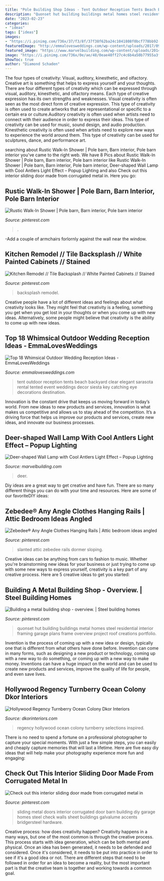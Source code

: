 ```yaml
---
title: "Pole Building Shop Ideas - Tent Outdoor Reception Tents Beach Backyard Clear Elegant Sarasota Rental Tented Event Weddings Decor Siesta Key Catching Eye Decorations Destination"
description: "Quonset hut building buildings metal homes steel residential interior framing garage plans frame overview project roof creations portfolio"
date: "2023-02-23"
categories:
- "ideas"
tags: ["ideas"]
images:
- "https://i.pinimg.com/736x/37/f3/8f/37f38f62ba24c1041808f0bcf778bb92--interior-sliding-doors-corrugated-metal.jpg"
featuredImage: "http://emmalovesweddings.com/wp-content/uploads/2017/09/tented-outdoor-wedding-reception-ideas.jpg"
featured_image: "https://www.marvelbuilding.com/wp-content/uploads/2014/05/Deer-shaped-Wall-Lamp-with-Cool-Antlers-Light-Effect.jpg"
image: "https://i.pinimg.com/736x/0e/ae/48/0eae48ff27c4c6b4a50b77955a3fb487.jpg"
ShowToc: true
author: "Diamond Schaden"
---
```



The four types of creativity: Visual, auditory, kinesthetic, and olfactory.
Creative art is something that helps to express yourself and your thoughts. There are four different types of creativity which can be expressed through visual, auditory, kinesthetic, and olfactory means. Each type of creative expression has its own strengths and weaknesses. Visual creativity is often seen as the most direct form of creative expression. This type of creativity is often used to create artworks that are representational or specific to a certain era or culture.Auditory creativity is often used when artists need to connect with their audience in order to express their ideas. This type of creativity can be used for music, sound design, and audio production. Kinesthetic creativity is often used when artists need to explore new ways to experience the world around them. This type of creativity can be used for sculptures, dance, and performance art.

	

		
searching about Rustic Walk-In Shower | Pole barn, Barn interior, Pole barn interior you've came to the right web. We have 8 Pics about Rustic Walk-In Shower | Pole barn, Barn interior, Pole barn interior like Rustic Walk-In Shower | Pole barn, Barn interior, Pole barn interior, Deer-shaped Wall Lamp with Cool Antlers Light Effect – Popup Lighting and also Check out this interior sliding door made from corrugated metal in. Here you go:
		
    
## Rustic Walk-In Shower | Pole Barn, Barn Interior, Pole Barn Interior

<img loading=lazy src="https://i.pinimg.com/736x/82/10/8c/82108c11a1597b163127390c1b05187a.jpg" onerror="this.onerror=null;this.src='https://tse2.mm.bing.net/th?id=OIP.Z83LV9KxMsdGf-dWqctM-gHaLH&amp;pid=15.1';" alt="Rustic Walk-In Shower | Pole barn, Barn interior, Pole barn interior">

_Source: pinterest.com_

>. 

	

-Add a couple of armchairs forlornly against the wall near the window.

    
## Kitchen Remodel // Tile Backsplash // White Painted Cabinets // Stained

<img loading=lazy src="https://i.pinimg.com/736x/2d/68/e8/2d68e8daa4fca41f8d446238dce24de7.jpg" onerror="this.onerror=null;this.src='https://tse1.mm.bing.net/th?id=OIP.bVtK5Mo-4lM43u-GsAT_NwHaLH&amp;pid=15.1';" alt="Kitchen Remodel // Tile Backsplash // White Painted Cabinets // Stained">

_Source: pinterest.com_

>backsplash remodel. 

	

Creative people have a lot of different ideas and feelings about what creativity looks like. They might feel that creativity is a feeling, something you get when you get lost in your thoughts or when you come up with new ideas. Alternatively, some people might believe that creativity is the ability to come up with new ideas.

    
## Top 18 Whimsical Outdoor Wedding Reception Ideas - EmmaLovesWeddings

<img loading=lazy src="http://emmalovesweddings.com/wp-content/uploads/2017/09/tented-outdoor-wedding-reception-ideas.jpg" onerror="this.onerror=null;this.src='https://tse4.mm.bing.net/th?id=OIP.P0lkI2xGFNgCsQo-uvgXWQHaLI&amp;pid=15.1';" alt="Top 18 Whimsical Outdoor Wedding Reception Ideas - EmmaLovesWeddings">

_Source: emmalovesweddings.com_

>tent outdoor reception tents beach backyard clear elegant sarasota rental tented event weddings decor siesta key catching eye decorations destination. 

	

Innovation is the constant drive that keeps us moving forward in today’s world. From new ideas to new products and services, innovation is what makes us competitive and allows us to stay ahead of the competition. It’s a driving force that helps us improve our products and services, create new ideas, and innovate our business processes.

    
## Deer-shaped Wall Lamp With Cool Antlers Light Effect – Popup Lighting

<img loading=lazy src="https://www.marvelbuilding.com/wp-content/uploads/2014/05/Deer-shaped-Wall-Lamp-with-Cool-Antlers-Light-Effect.jpg" onerror="this.onerror=null;this.src='https://tse2.mm.bing.net/th?id=OIP.AYhC8hkh51Uc0i6mSokLHAHaFj&amp;pid=15.1';" alt="Deer-shaped Wall Lamp with Cool Antlers Light Effect – Popup Lighting">

_Source: marvelbuilding.com_

>deer. 

	

Diy ideas are a great way to get creative and have fun. There are so many different things you can do with your time and resources. Here are some of our favoriteDIY ideas:

    
## Zebedee® Any Angle Clothes Hanging Rails | Attic Bedroom Ideas Angled

<img loading=lazy src="https://i.pinimg.com/736x/0e/ae/48/0eae48ff27c4c6b4a50b77955a3fb487.jpg" onerror="this.onerror=null;this.src='https://tse3.mm.bing.net/th?id=OIP.UG4RxifHkKMKe9uZYu1U4QHaJ3&amp;pid=15.1';" alt="Zebedee® Any Angle Clothes Hanging Rails | Attic bedroom ideas angled">

_Source: pinterest.com_

>slanted attic zebedee rails dormer sloping. 

	

Creative ideas can be anything from cars to fashion to music. Whether you're brainstorming new ideas for your business or just trying to come up with some new ways to express yourself, creativity is a key part of any creative process. Here are 5 creative ideas to get you started:

    
## Building A Metal Building Shop - Overview. | Steel Building Homes

<img loading=lazy src="https://i.pinimg.com/736x/d6/c3/ba/d6c3ba41d066558fc6947609091efe28.jpg" onerror="this.onerror=null;this.src='https://tse1.mm.bing.net/th?id=OIP.ZXVbfvtPf6DjBjRsENdThgHaNK&amp;pid=15.1';" alt="Building a metal building shop - overview. | Steel building homes">

_Source: pinterest.com_

>quonset hut building buildings metal homes steel residential interior framing garage plans frame overview project roof creations portfolio. 

	

Invention is the process of coming up with a new idea or design, typically one that is different from what others have done before. Invention can come in many forms, such as designing a new product or technology, coming up with a new way to do something, or coming up with a new way to make money. Inventions can have a huge impact on the world and can be used to create new products and services, improve the quality of life for people, and even save lives.

    
## Hollywood Regency Turnberry Ocean Colony Dkor Interiors

<img loading=lazy src="https://www.dkorinteriors.com/wp-content/uploads/2014/09/Hollywood-Regency-6.jpg" onerror="this.onerror=null;this.src='https://tse3.mm.bing.net/th?id=OIP.eNwtwnM9TGi9D4kgq0YOngHaLH&amp;pid=15.1';" alt="Hollywood Regency Turnberry Ocean Colony Dkor Interiors">

_Source: dkorinteriors.com_

>regency hollywood ocean colony turnberry selections inspired. 

	

There is no need to spend a fortune on a professional photographer to capture your special moments. With just a few simple steps, you can easily and cheaply capture memories that will last a lifetime. Here are five easy diy ideas that will help make your photography experience more fun and engaging:

    
## Check Out This Interior Sliding Door Made From Corrugated Metal In

<img loading=lazy src="https://i.pinimg.com/736x/37/f3/8f/37f38f62ba24c1041808f0bcf778bb92--interior-sliding-doors-corrugated-metal.jpg" onerror="this.onerror=null;this.src='https://tse1.mm.bing.net/th?id=OIP.Tiz12u9TS-4VNLq5hqulxQHaLH&amp;pid=15.1';" alt="Check out this interior sliding door made from corrugated metal in">

_Source: pinterest.com_

>sliding metal doors interior corrugated door barn building diy garage homes steel check walls sheet buildings galvalume accents bridgersteel hardware. 

	

Creative process: how does creativity happen?
Creativity happens in a many ways, but one of the most common is through the creative process. This process starts with idea generation, which can be both mental and physical. Once an idea has been generated, it needs to be defended and considered. Once it's considered, it needs to be put into practice in order to see if it's a good idea or not. There are different steps that need to be followed in order for an idea to become a reality, but the most important part is that the creative team is together and working towards a common goal.

